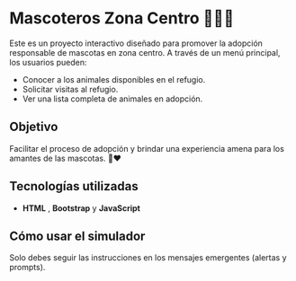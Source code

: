 # Mascoteros Zona Centro 🐶🐱🐾

Este es un proyecto interactivo diseñado para promover la adopción responsable de mascotas en zona centro. A través de un menú principal, los usuarios pueden:
- Conocer a los animales disponibles en el refugio.
- Solicitar visitas al refugio.
- Ver una lista completa de animales en adopción.

## Objetivo
Facilitar el proceso de adopción y brindar una experiencia amena para los amantes de las mascotas. 🐾❤️

## Tecnologías utilizadas
- **HTML** , **Bootstrap** y **JavaScript**

## Cómo usar el simulador
Solo debes seguir las instrucciones en los mensajes emergentes (alertas y prompts).